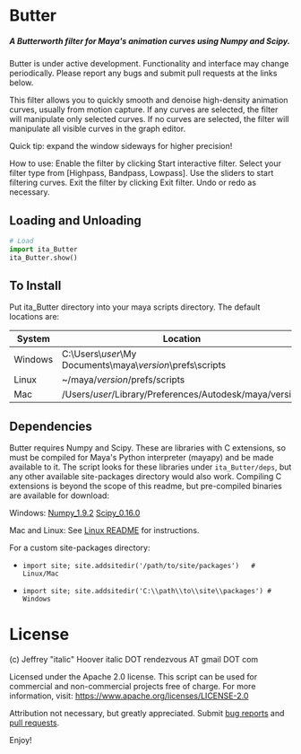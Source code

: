 # Butter
##### A Butterworth filter for Maya's animation curves using Numpy and Scipy.

Butter is under active development. Functionality and interface may change
periodically. Please report any bugs and submit pull requests at the links
below.

This filter allows you to quickly smooth and denoise high-density animation
curves, usually from motion capture. If any curves are selected, the filter
will manipulate only selected curves. If no curves are selected, the filter
will manipulate all visible curves in the graph editor.

Quick tip: expand the window sideways for higher precision!

How to use:
Enable the filter by clicking Start interactive filter.
Select your filter type from [Highpass, Bandpass, Lowpass].
Use the sliders to start filtering curves.
Exit the filter by clicking Exit filter.
Undo or redo as necessary.


Loading and Unloading
--
```python
# Load
import ita_Butter
ita_Butter.show()
```


To Install
--
Put ita_Butter directory into your maya scripts directory. The default
locations are:

| System | Location |
| ------ | ------ |
| Windows | C:\Users\\_user_\My Documents\maya\\_version_\prefs\scripts |
| Linux | ~/maya/_version_/prefs/scripts |
| Mac | /Users/_user_/Library/Preferences/Autodesk/maya/version |


Dependencies
--
Butter requires Numpy and Scipy. These are libraries with C extensions, so must
be compiled for Maya's Python interpreter (mayapy) and be made available to it.
The script looks for these libraries under `ita_Butter/deps`, but any other
available site-packages directory would also work. Compiling C extensions is
beyond the scope of this readme, but pre-compiled binaries are available for
download:

Windows:
[Numpy_1.9.2](https://pypi.anaconda.org/carlkl/simple/numpy/)
[Scipy_0.16.0](https://pypi.anaconda.org/carlkl/simple/scipy/)

Mac and Linux: See [Linux README](README_linux.md) for instructions.

For a custom site-packages directory:

* `import site; site.addsitedir('/path/to/site/packages')   # Linux/Mac`

* `import site; site.addsitedir('C:\\path\\to\\site\\packages') # Windows`


# License

(c) Jeffrey "italic" Hoover
italic DOT rendezvous AT gmail DOT com

Licensed under the Apache 2.0 license.
This script can be used for commercial
and non-commercial projects free of charge.
For more information, visit:
https://www.apache.org/licenses/LICENSE-2.0

Attribution not necessary, but greatly appreciated.
Submit [bug reports](https://github.com/Italic-/ita_tools/issues) and
[pull requests](https://github.com/Italic-/ita_tools/pulls).

Enjoy!
